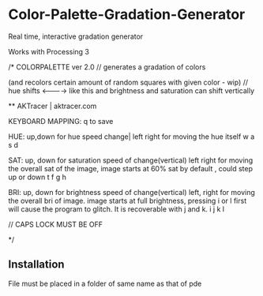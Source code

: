 # Color-Palette-Gradation-Generator
Real time, interactive gradation generator

Works with Processing 3

/* COLORPALETTE ver 2.0
// generates a gradation of colors 

(and recolors certain amount of random squares with given color - wip)
// hue shifts <----> like this and brightness and saturation can shift vertically

** AKTracer | aktracer.com

KEYBOARD MAPPING:
q to save

HUE: up,down for hue speed change| left right for moving the hue itself
  w
a s d

SAT: up, down for saturation speed of change(vertical)
left right for moving the overall sat of the image, image starts at 60% sat by default , could step up or down
  t
f g h

BRI: up, down for brightness speed of change(vertical)
left, right for moving the overall bri of image. image starts at full brightness, 
pressing i or l first will cause the program to glitch. It is recoverable with j and k.
  i
j k l


// CAPS LOCK MUST BE OFF
 
*/

## Installation

File must be placed in a folder of same name as that of pde
